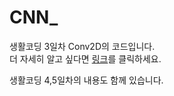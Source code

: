 # CNN_
생활코딩 3일차 Conv2D의 코드입니다.\
더 자세히 알고 싶다면 [링크](https://opentutorials.org/module/5268/29788)를 클릭하세요.

생활코딩 4,5일차의 내용도 함께 있습니다. 
